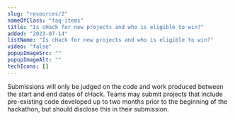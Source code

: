```yaml
---
slug: "resources/2"
nameOfClass: "faq-items"
title: "Is cHack for new projects and who is eligible to win?"
added: "2023-07-14"
listName: "Is cHack for new projects and who is eligible to win?"
video: "false"
popupImageSrc: ""
popupImageAlt: ""
techIcons: []
---
```


Submissions will only be judged on the code and work produced between the start and end dates of cHack. Teams may submit projects that include pre-existing code developed up to two months prior to the beginning of the hackathon, but should disclose this in their submission.
